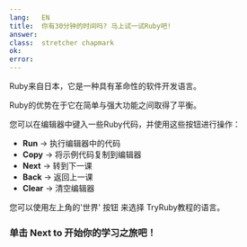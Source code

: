 ```yaml
---
lang:   EN
title:  你有30分钟的时间吗? 马上试一试Ruby吧!
answer: 
class:  stretcher chapmark
ok:     
error:  
---
```


Ruby来自日本，它是一种具有革命性的软件开发语言。

Ruby的优势在于它在简单与强大功能之间取得了平衡。

您可以在编辑器中键入一些Ruby代码，并使用这些按钮进行操作：

- __Run__ &rarr; 执行编辑器中的代码
- __Copy__ &rarr; 将示例代码复制到编辑器
- __Next__ &rarr; 转到下一课
- __Back__ &rarr; 返回上一课
- __Clear__ &rarr; 清空编辑器

您可以使用左上角的'世界' 按钮 <span aria-hidden="true" class="glyphicon glyphicon-globe"></span>
来选择 TryRuby教程的语言。

### 单击 __Next__ to 开始你的学习之旅吧！
